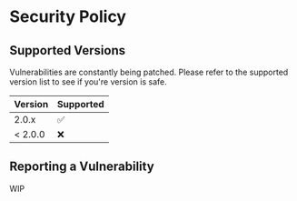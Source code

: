 # Security Policy

## Supported Versions

Vulnerabilities are constantly being patched. Please refer to the supported version list to see if you're version is safe. 

| Version | Supported          |
| ------- | ------------------ |
| 2.0.x   | :white_check_mark: |
| < 2.0.0 | :x:                |

## Reporting a Vulnerability
WIP
